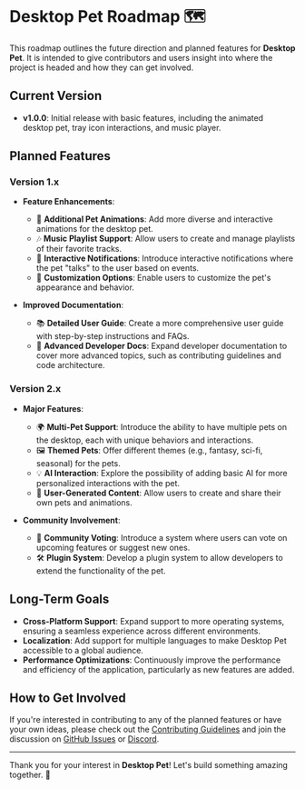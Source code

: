 # Desktop Pet Roadmap 🗺️

This roadmap outlines the future direction and planned features for **Desktop Pet**. It is intended to give contributors and users insight into where the project is headed and how they can get involved.

## Current Version

- **v1.0.0**: Initial release with basic features, including the animated desktop pet, tray icon interactions, and music player.

## Planned Features

### Version 1.x

- **Feature Enhancements**:
  - 🐾 **Additional Pet Animations**: Add more diverse and interactive animations for the desktop pet.
  - 🎶 **Music Playlist Support**: Allow users to create and manage playlists of their favorite tracks.
  - 💬 **Interactive Notifications**: Introduce interactive notifications where the pet "talks" to the user based on events.
  - 🔧 **Customization Options**: Enable users to customize the pet's appearance and behavior.

- **Improved Documentation**:
  - 📚 **Detailed User Guide**: Create a more comprehensive user guide with step-by-step instructions and FAQs.
  - 📝 **Advanced Developer Docs**: Expand developer documentation to cover more advanced topics, such as contributing guidelines and code architecture.

### Version 2.x

- **Major Features**:
  - 🌍 **Multi-Pet Support**: Introduce the ability to have multiple pets on the desktop, each with unique behaviors and interactions.
  - 🖼️ **Themed Pets**: Offer different themes (e.g., fantasy, sci-fi, seasonal) for the pets.
  - 💡 **AI Interaction**: Explore the possibility of adding basic AI for more personalized interactions with the pet.
  - 🌟 **User-Generated Content**: Allow users to create and share their own pets and animations.

- **Community Involvement**:
  - 📢 **Community Voting**: Introduce a system where users can vote on upcoming features or suggest new ones.
  - 🛠️ **Plugin System**: Develop a plugin system to allow developers to extend the functionality of the pet.

## Long-Term Goals

- **Cross-Platform Support**: Expand support to more operating systems, ensuring a seamless experience across different environments.
- **Localization**: Add support for multiple languages to make Desktop Pet accessible to a global audience.
- **Performance Optimizations**: Continuously improve the performance and efficiency of the application, particularly as new features are added.

## How to Get Involved

If you're interested in contributing to any of the planned features or have your own ideas, please check out the [Contributing Guidelines](CONTRIBUTING.md) and join the discussion on [GitHub Issues](https://github.com/thenolle/desktop-pet/issues) or [Discord](https://discord.com/invite/Fp5vyeJCZF).

---

Thank you for your interest in **Desktop Pet**! Let's build something amazing together. 🌈
